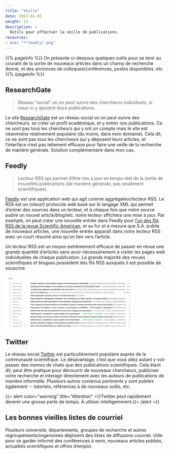 ```yaml
---
title: "Veille"
date: 2017-01-05
weight: 12
description: >
  Outils pour effectuer la veille de publications.
resources:
- src: "**feedly*.png"
---
```


{{% pageinfo %}}
On présente ci-dessous quelques outils pour se tenir au courant de la sortie de nouveaux articles dans un champ de recherche donné, et des annonces de colloques/conférences, postes disponibles, etc.
{{% /pageinfo %}}

## ResearchGate

> Réseau "social" où on peut suivre des chercheurs individuels, si ceux-ci y ajoutent leurs publications.

Le site [ResearchGate](http://researchgate.net) est un réseau social où on peut suivre des chercheurs, se créer un profil académique, et y entrer nos publications. Ce ne sont pas tous les chercheurs qui y ont un compte mais le site est néanmoins relativement populaire (du moins, dans mon domaine). Cela dit, ce ne sont pas tous les chercheurs qui y déposent leurs articles, et l’interface n’est pas tellement efficace pour faire une veille de la recherche de manière générale. Solution complémentaire dans mon cas.

## Feedly

> Lecteur RSS qui permet d’être mis à jour en temps réel de la sortie de nouvelles publications (de manière générale, pas seulement scientifiques).

[Feedly](https://feedly.com) est une application web qui agit comme aggrégateur/lecteur RSS. Le RSS est un (vieux!) protocole web basé sur le langage XML qui permet d’entrer des sources dans un lecteur, et à chaque fois que notre source publie un nouvel article/blog/etc. notre lecteur affichera une mise à jour. Par exemple, on peut créer une nouvelle entrée dans Feedly pour [l’un des fils RSS de la revue Scientific American](https://www.scientificamerican.com/page/sitemap/topics/), et au fur et à mesure que S.A. publie de nouveaux articles, une nouvelle entrée apparaît dans notre lecteur RSS avec un court résumé ainsi qu’un lien vers l’article.

Un lecteur RSS est un moyen extrêmement efficace de passer en revue une grande quantité d’articles sans avoir nécessairement à visiter les pages web individuelles de chaque publication. La grande majorité des revues scientifiques et blogues possèdent des fils RSS auxquels il est possible de souscrire.

<style>
figure {
    border: thin #c0c0c0 solid;
    display: flex;
    flex-flow: column;
    padding: 5px;
    max-width: 800px;
    margin: auto;
}

figcaption {
  padding: 2px;
  text-align: center;
}
</style>

<img src="feedly.png" style="width:80%">

## Twitter

Le réseau social [Twitter](https://twitter.com/) est particulièrement populaire auprès de la communauté scientifique. Le désavantage, c’est que vous allez autant y voir passer des *memes* de chats que des publications scientifiques. Cela étant dit, peut être pratique pour découvrir de nouveaux chercheurs, publiciser votre recherche et interagir directement avec les auteurs de publications de manière informelle. Plusieurs autres contenus pertinents y sont publiés également -- tutoriels, références à de nouveaux outils, etc.

{{< alert color="warning" title="Attention" >}}Twitter peut rapidement devenir une grosse perte de temps. À utiliser intelligemment.{{< /alert >}}

## Les bonnes vieilles listes de courriel

Plusieurs université, départements, groupes de recherche et autres regroupements/organismes déploient des listes de diffusions courriel. Utile pour se garder informé des conférences à venir, nouveaux articles publiés, actualités scientifiques et offres d’emploi.